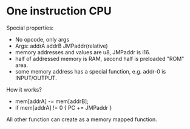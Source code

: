 # One instruction CPU

Special properties:
 * No opcode, only args
 * Args: addrA addrB JMPaddr(relative)
 * memory addresses and values are u8, JMPaddr is i16.
 * half of addressed memory is RAM, second half is preloaded "ROM" area. 
 * some memory address has a special function, e.g. addr-0 is INPUT/OUTPUT.

How it works?
 * mem[addrA] -= mem[addrB];
 * if mem[addrA] != 0 { PC += JMPaddr }

All other function can create as a memory mapped function.
